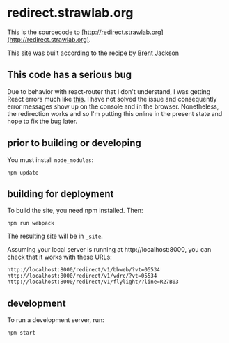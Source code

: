# redirect.strawlab.org

This is the sourcecode to [http://redirect.strawlab.org](http://redirect.strawlab.org).

This site was built according to the recipe by [Brent Jackson](http://jxnblk.com/writing/posts/static-site-generation-with-react-and-webpack/)

## This code has a serious bug

Due to behavior with react-router that I don't understand, I was getting React
errors much like
[this](https://github.com/rackt/react-router/issues/1402#issuecomment-116723037).
I have not solved the issue and consequently error messages show up on the
console and in the browser. Nonetheless, the redirection works and so I'm
putting this online in the present state and hope to fix the bug later.

## prior to building or developing

You must install `node_modules`:

    npm update

## building for deployment

To build the site, you need npm installed. Then:

    npm run webpack

The resulting site will be in `_site`.

Assuming your local server is running at http://localhost:8000, you can check
that it works with these URLs:

    http://localhost:8000/redirect/v1/bbweb/?vt=05534
    http://localhost:8000/redirect/v1/vdrc/?vt=05534
    http://localhost:8000/redirect/v1/flylight/?line=R27B03

## development

To run a development server, run:

    npm start
